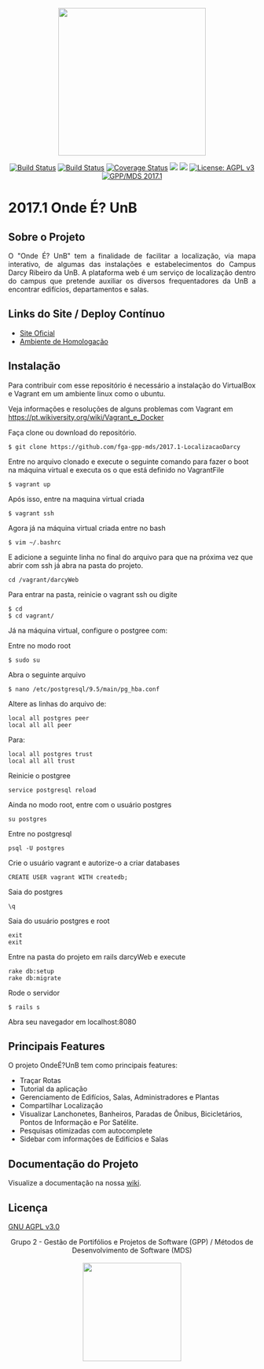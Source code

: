 <p align="center"><img width="300" src="https://s11.postimg.org/wvguvenmb/Captura_de_tela_de_2017-06-05_17-22-56.png"></p>

<p align="center">
<a href="https://circleci.com/gh/fga-gpp-mds/2017.1-OndeE-UnB"><img src="https://circleci.com/gh/fga-gpp-mds/2017.1-OndeE-UnB.svg?style=shield&circle-token=:circle-token" alt="Build Status"></a>
<a href="https://codeclimate.com/github/fga-gpp-mds/2017.1-OndeE-UnB"><img src="https://img.shields.io/codeclimate/github/fga-gpp-mds/2017.1-OndeE-UnB.svg" alt="Build Status"></a>
<a href='https://coveralls.io/github/fga-gpp-mds/2017.1-OndeE-UnB?branch=devel'><img src='https://coveralls.io/repos/github/fga-gpp-mds/2017.1-OndeE-UnB/badge.svg?branch=devel' alt='Coverage Status' /></a>
<a href="(https://github.com/fga-gpp-mds/2017.1-OndeE-UnB"><img src="https://img.shields.io/badge/ruby-2.3.1-blue.svg"></a>
<a href="(https://github.com/fga-gpp-mds/2017.1-OndeE-UnB"><img src="https://img.shields.io/badge/rails-5.0.2-blue.svg"></a>
<a href="http://www.gnu.org/licenses/agpl-3.0"><img src="https://img.shields.io/badge/License-AGPL%20v3-blue.svg" alt="License: AGPL v3"></a>
<a href="https://github.com/fga-gpp-mds"><img src="https://img.shields.io/badge/gpp--mds-2017.1-lightgrey.svg" alt="GPP/MDS 2017.1"></a>
</p>

# 2017.1 Onde É? UnB

## Sobre o Projeto

<p align="justify">O "Onde É? UnB" tem a finalidade de facilitar a localização, via mapa interativo, de algumas das instalações e estabelecimentos do Campus Darcy Ribeiro da UnB. A plataforma web é um serviço de localização dentro do campus que pretende auxiliar os diversos frequentadores da UnB a encontrar edifícios, departamentos e salas.</p>

## Links do Site / Deploy Contínuo

* [Site Oficial](https://ondeeunb-prod.herokuapp.com/)
* [Ambiente de Homologação](https://ondeeunb-dev.herokuapp.com/)

## Instalação

Para contribuir com esse repositório é necessário a instalação do VirtualBox e Vagrant em um ambiente linux como o ubuntu.

Veja informações e resoluções de alguns problemas com Vagrant em https://pt.wikiversity.org/wiki/Vagrant_e_Docker

Faça clone ou download do repositório.

```console
$ git clone https://github.com/fga-gpp-mds/2017.1-LocalizacaoDarcy
```

Entre no arquivo clonado e execute o seguinte comando para fazer o boot na máquina virtual e executa os o que está definido no VagrantFile

```console
$ vagrant up
```

Após isso, entre na maquina virtual criada
```console
$ vagrant ssh
```

Agora já na máquina virtual criada entre no bash
```console
$ vim ~/.bashrc
```

E adicione a seguinte linha no final do arquivo para que na próxima vez que abrir com ssh já abra na pasta do projeto.

```console
cd /vagrant/darcyWeb
```

Para entrar na pasta, reinicie o vagrant ssh ou digite
```console
$ cd
$ cd vagrant/
```

Já na máquina virtual, configure o postgree com:

Entre no modo root
```console
$ sudo su
```
Abra o seguinte arquivo
```console
$ nano /etc/postgresql/9.5/main/pg_hba.conf
```

Altere as linhas do arquivo de:
```console
local all postgres peer
local all all peer
```

Para:
```console
local all postgres trust
local all all trust
```

Reinicie o postgree
```console
service postgresql reload
```

Ainda no modo root, entre com o usuário postgres
```console
su postgres
```

Entre no postgresql
```console
psql -U postgres
```

Crie o usuário vagrant e autorize-o a criar databases
```console
CREATE USER vagrant WITH createdb;
```

Saia do postgres
```console
\q
```

Saia do usuário postgres e root
```console
exit
exit
```

Entre na pasta do projeto em rails darcyWeb e execute
```console
rake db:setup
rake db:migrate
```

Rode o servidor
```console
$ rails s
```
Abra seu navegador em localhost:8080

## Principais Features

O projeto OndeÉ?UnB tem como principais features:

* Traçar Rotas
* Tutorial da aplicação
* Gerenciamento de Edifícios, Salas, Administradores e Plantas
* Compartilhar Localização
* Visualizar Lanchonetes, Banheiros, Paradas de Ônibus, Bicicletários, Pontos de Informação e Por Satélite.
* Pesquisas otimizadas com autocomplete
* Sidebar com informações de Edifícios e Salas


## Documentação do Projeto

Visualize a documentação na nossa [wiki](https://github.com/fga-gpp-mds/2017.1-OndeE-UnB/wiki).

## Licença

[GNU AGPL v3.0](https://www.gnu.org/licenses/agpl-3.0.html)


<p align="center">Grupo 2 - Gestão de Portifólios e Projetos de Software (GPP) / Métodos de Desenvolvimento de Software (MDS)<br /><br />
<a href="https://fga.unb.br" target="_blank"><img width="200"src="https://4.bp.blogspot.com/-0aa6fAFnSnA/VzICtBQgciI/AAAAAAAARn4/SxVsQPFNeE0fxkCPVgMWbhd5qIEAYCMbwCLcB/s1600/unb-gama.png"></a>
</p>
